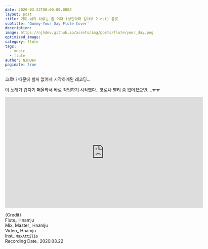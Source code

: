 ```yaml
---
date: 2020-03-22T00:00:00.000Z
layout: post
title: 거미-너의 하루는 좀 어때 (낭만닥터 김사부 2 ost) 플룻
subtitle: 'Gummy-Your Day Flute Cover'
description: 
image: https://njhdev.github.io/assets/img/posts/flute/your_day.png
optimized_image: 
category: flute
tags:
  - music
  - flute
author: NJHDev
paginate: true
---
```


코로나 때문에 할꺼 없어서 시작하게된 레코딩...

이 노래가 갑자기 떠올라서 바로 작업하기 시작했다.. 코로나 빨리 좀 없어졌으면....ㅠㅠ


<iframe width="640" height="360" src="https://www.youtube.com/embed/SkRE71z3zcc" title="YouTube video player" frameborder="0" allow="accelerometer; autoplay; clipboard-write; encrypted-media; gyroscope; picture-in-picture" allowfullscreen></iframe>


{Credit}
<br/>Flute_ Hnamju
<br/>Mix, Master_ Hnamju
<br/>Video_ Hnamju
<br/>Inst_ [`MaxAttilio`](https://youtu.be/WbLGTmn-blU)
<br/>Recording Date_ 2020.03.22
